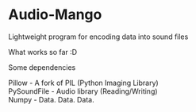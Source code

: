 # Audio-Mango
Lightweight program for encoding data into sound files


What works so far :D  


Some dependencies  

Pillow - A fork of PIL (Python Imaging Library)  
PySoundFile - Audio library (Reading/Writing)  
Numpy - Data. Data. Data.  